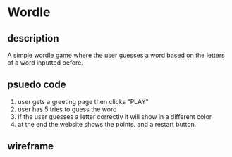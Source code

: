 # Wordle
## description
A simple wordle game where the user guesses a word based on the letters of a word inputted before.

## psuedo code
1. user gets a greeting page then clicks "PLAY"
2. user has 5 tries to guess the word
3. if the user guesses a letter correctly it will show in a different color
4. at the end the website shows the points. and a restart button.

## wireframe
